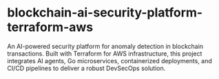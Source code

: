 # blockchain-ai-security-platform-terraform-aws
An AI-powered security platform for anomaly detection in blockchain transactions. Built with Terraform for AWS infrastructure, this project integrates AI agents, Go microservices, containerized deployments, and CI/CD pipelines to deliver a robust DevSecOps solution.
